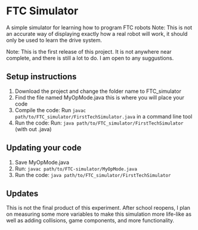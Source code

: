 # FTC Simulator
 A simple simulator for learning how to program FTC robots
 Note: This is not an accurate way of displaying exactly how a real robot will work, it should only be used to learn the drive system.

 Note: This is the first release of this project. It is not anywhere near complete, and there is still a lot to do. I am open to any suggustions.

## Setup instructions
1. Download the project and change the folder name to FTC_simulator
2. Find the file named MyOpMode.java this is where you will place your code
3. Compile the code: Run `javac path/to/FTC_simulator/FirstTechSimulator.java` in a command line tool
4. Run the code: Run: `java path/to/FTC_simulator/FirstTechSimulator` (with out .java)

## Updating your code
1. Save MyOpMode.java
2. Run: `javac path/to/FTC-simulator/MyOpMode.java`
3. Run the code: `java path/to/FTC_simulator/FirstTechSimulator`

## Updates
This is not the final product of this experiment. After school reopens, I plan on measuring some more variables to make this simulation more life-like as well as adding collisions, game components, and more functionality.
